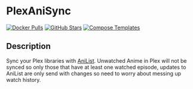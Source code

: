 # PlexAniSync

[![Docker Pulls](https://img.shields.io/docker/pulls/rickdb/plexanisync?style=flat-square&color=607D8B&label=docker%20pulls&logo=docker)](https://hub.docker.com/r/rickdb/plexanisync)
[![GitHub Stars](https://img.shields.io/github/stars/RickDB/PlexAniSync?style=flat-square&color=607D8B&label=github%20stars&logo=github)](https://github.com/RickDB/PlexAniSync)
[![Compose Templates](https://img.shields.io/static/v1?style=flat-square&color=607D8B&label=compose&message=templates)](https://github.com/GhostWriters/DockSTARTer/tree/master/compose/.apps/plexanisync)

## Description

Sync your Plex libraries with [AniList](https://anilist.co/). Unwatched Anime in Plex will not be synced so only those that have at least one watched episode, updates to AniList are only send with changes so need to worry about messing up watch history.
